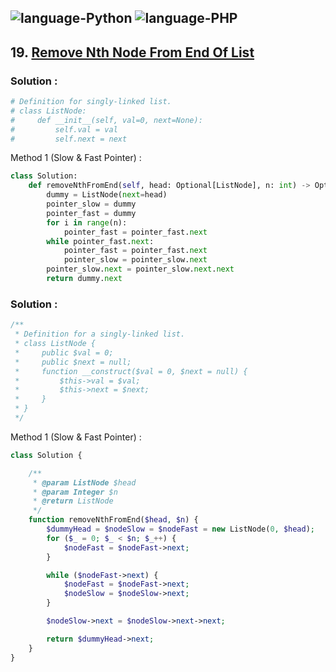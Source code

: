 ![language-Python](https://img.shields.io/badge/Python-ffd43b?style=for-the-badge&logo=PYTHON)
![language-PHP](https://img.shields.io/badge/PHP-acb1f9?style=for-the-badge&logo=PHP)
---

## 19. [Remove Nth Node From End Of List](https://leetcode.com/problems/add-two-numbers)

### Solution :

```python
# Definition for singly-linked list.
# class ListNode:
#     def __init__(self, val=0, next=None):
#         self.val = val
#         self.next = next
```

Method 1 (Slow & Fast Pointer) :
```python
class Solution:
    def removeNthFromEnd(self, head: Optional[ListNode], n: int) -> Optional[ListNode]:
        dummy = ListNode(next=head)
        pointer_slow = dummy
        pointer_fast = dummy
        for i in range(n):
            pointer_fast = pointer_fast.next
        while pointer_fast.next:
            pointer_fast = pointer_fast.next
            pointer_slow = pointer_slow.next
        pointer_slow.next = pointer_slow.next.next
        return dummy.next
```

### Solution :

```php
/**
 * Definition for a singly-linked list.
 * class ListNode {
 *     public $val = 0;
 *     public $next = null;
 *     function __construct($val = 0, $next = null) {
 *         $this->val = $val;
 *         $this->next = $next;
 *     }
 * }
 */
```

Method 1 (Slow & Fast Pointer) :
```php
class Solution {

    /**
     * @param ListNode $head
     * @param Integer $n
     * @return ListNode
     */
    function removeNthFromEnd($head, $n) {
        $dummyHead = $nodeSlow = $nodeFast = new ListNode(0, $head);
        for ($_ = 0; $_ < $n; $_++) {
            $nodeFast = $nodeFast->next;
        }

        while ($nodeFast->next) {
            $nodeFast = $nodeFast->next;
            $nodeSlow = $nodeSlow->next;
        }

        $nodeSlow->next = $nodeSlow->next->next;

        return $dummyHead->next;
    }
}
```
